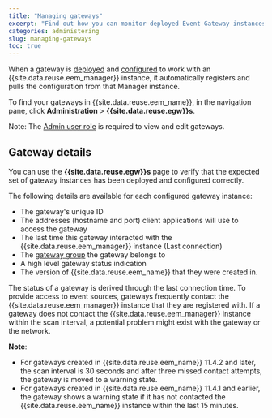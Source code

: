 ```yaml
---
title: "Managing gateways"
excerpt: "Find out how you can monitor deployed Event Gateway instances in the Event Endpoint Management UI."
categories: administering
slug: managing-gateways
toc: true
---
```


When a gateway is [deployed](../../installing/install-gateway) and [configured](../../installing/configuring) to work with an {{site.data.reuse.eem_manager}} instance, it automatically registers and pulls the configuration from that Manager instance.

To find your gateways in {{site.data.reuse.eem_name}}, in the navigation pane, click **Administration** > **{{site.data.reuse.egw}}s**. 

Note: The [Admin user role](../../security/user-roles) is required to view and edit gateways.

## Gateway details

You can use the **{{site.data.reuse.egw}}s** page to verify that the expected set of gateway instances has been deployed and configured correctly.

The following details are available for each configured gateway instance:

- The gateway's unique ID
- The addresses (hostname and port) client applications will use to access the gateway
- The last time this gateway interacted with the {{site.data.reuse.eem_manager}} instance (Last connection)
- The [gateway group](../../about/key-concepts#gateway-group) the gateway belongs to
- A high level gateway status indication
- The version of {{site.data.reuse.eem_name}} that they were created in.

The status of a gateway is derived through the last connection time. To provide access to event sources, gateways frequently contact the {{site.data.reuse.eem_manager}} instance that they are registered with. If a gateway does not contact the {{site.data.reuse.eem_manager}} instance within the scan interval, a potential problem might exist with the gateway or the network.  

**Note**:
- For gateways created in {{site.data.reuse.eem_name}} 11.4.2 and later, the scan interval is 30 seconds and after three missed contact attempts, the gateway is moved to a warning state.
- For gateways created in {{site.data.reuse.eem_name}} 11.4.1 and earlier, the gateway shows a warning state if it has not contacted the {{site.data.reuse.eem_name}} instance within the last 15 minutes.


